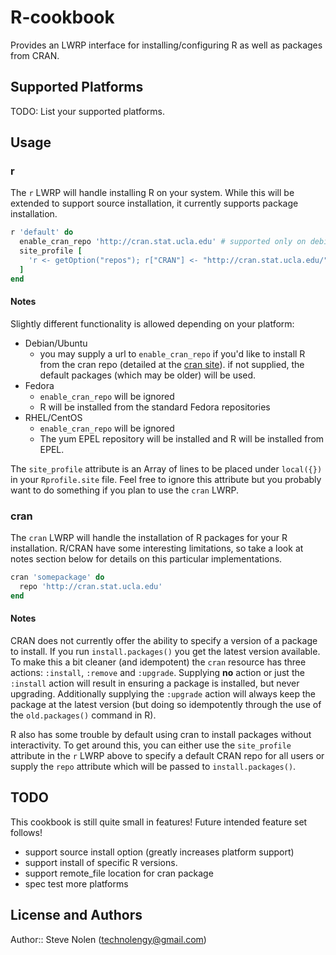 # R-cookbook

Provides an LWRP interface for installing/configuring R as well as packages from CRAN.

## Supported Platforms

TODO: List your supported platforms.

## Usage

### r

The `r` LWRP will handle installing R on your system. While this will be extended to support source installation, it currently
supports package installation.

```ruby
r 'default' do
  enable_cran_repo 'http://cran.stat.ucla.edu' # supported only on debian/ubuntu.
  site_profile [
    'r <- getOption("repos"); r["CRAN"] <- "http://cran.stat.ucla.edu/"; options(repos = r)'
  ]
end
```

#### Notes

Slightly different functionality is allowed depending on your platform:

  * Debian/Ubuntu
    * you may supply a url to `enable_cran_repo` if you'd like to install R from the cran repo (detailed at the [cran site](http://cran.r-project.org/)). if not supplied, the default packages (which may be older) will be used.
  * Fedora
    * `enable_cran_repo` will be ignored
    * R will be installed from the standard Fedora repositories
  * RHEL/CentOS
    * `enable_cran_repo` will be ignored
    * The yum EPEL repository will be installed and R will be installed from EPEL.

The `site_profile` attribute is an Array of lines to be placed under `local({})` in your `Rprofile.site` file. Feel free to ignore this
attribute but you probably want to do something if you plan to use the `cran` LWRP.

### cran

The `cran` LWRP will handle the installation of R packages for your R installation. R/CRAN have some interesting limitations, so take a look at notes section below for details on this particular implementations.

```ruby
cran 'somepackage' do
  repo 'http://cran.stat.ucla.edu'
end
```

#### Notes

CRAN does not currently offer the ability to specify a version of a package to install. If you run `install.packages()` you get the latest version available. To make this a bit cleaner (and idempotent) the `cran` resource has three actions: `:install`, `:remove` and `:upgrade`. Supplying **no** action or just the `:install` action will result in ensuring a package is installed, but never upgrading. Additionally supplying the `:upgrade` action will always keep the package at the latest version (but doing so idempotently through the use of the `old.packages()` command in R).

R also has some trouble by default using cran to install packages without interactivity. To get around this, you can either use the `site_profile` attribute in the `r` LWRP above to specify a default CRAN repo for all users or supply the `repo` attribute which will be passed to `install.packages()`.

## TODO

This cookbook is still quite small in features! Future intended feature set follows!

  * support source install option (greatly increases platform support)
  * support install of specific R versions.
  * support remote_file location for cran package
  * spec test more platforms

## License and Authors

Author:: Steve Nolen (<technolengy@gmail.com>)
